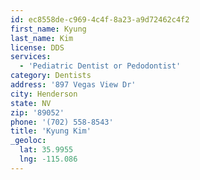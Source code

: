 ```yaml
---
id: ec8558de-c969-4c4f-8a23-a9d72462c4f2
first_name: Kyung
last_name: Kim
license: DDS
services:
  - 'Pediatric Dentist or Pedodontist'
category: Dentists
address: '897 Vegas View Dr'
city: Henderson
state: NV
zip: '89052'
phone: '(702) 558-8543'
title: 'Kyung Kim'
_geoloc:
  lat: 35.9955
  lng: -115.086
---
```

